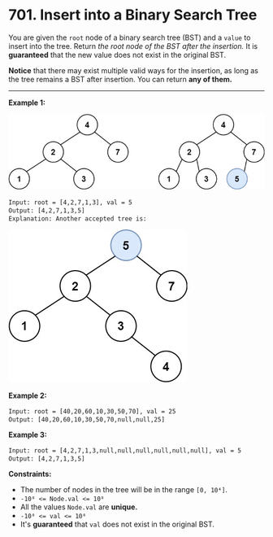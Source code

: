 # 701. Insert into a Binary Search Tree

You are given the `root` node of a binary search tree (BST) and a `value` to insert into the tree. Return *the root node of the BST after the insertion.* 
It is **guaranteed** that the new value does not exist in the original BST.

**Notice** that there may exist multiple valid ways for the insertion, as long as the tree remains a BST after insertion. You can return **any of them.**

 
---
**Example 1:**

![image](https://github.com/kevin-the-engi/leetcode-solutions/blob/master/solutions/insert-into-a-binary-search-tree/examples/insertbst.jpeg)
```
Input: root = [4,2,7,1,3], val = 5
Output: [4,2,7,1,3,5]
Explanation: Another accepted tree is:
```
![image](https://github.com/kevin-the-engi/leetcode-solutions/blob/master/solutions/insert-into-a-binary-search-tree/examples/bst.jpeg)


**Example 2:**

```
Input: root = [40,20,60,10,30,50,70], val = 25
Output: [40,20,60,10,30,50,70,null,null,25]
```

**Example 3:**

```
Input: root = [4,2,7,1,3,null,null,null,null,null,null], val = 5
Output: [4,2,7,1,3,5]
```

**Constraints:**

* The number of nodes in the tree will be in the range `[0, 10⁴]`.
* `-10⁸ <= Node.val <= 10⁸`
* All the values `Node.val` are **unique.**
* `-10⁸ <= val <= 10⁸`
* It's **guaranteed** that `val` does not exist in the original BST.
